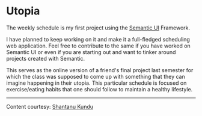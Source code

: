 # Utopia
The weekly schedule is my first project using the [Semantic UI](https://semantic-ui.com/) Framework.

I have planned to keep working on it and make it a full-fledged scheduling web application. Feel free to contribute to the same if you have worked on Semantic UI or even if you are starting out and want to tinker around projects created with Semantic.

This serves as the online version of a friend's final project last semester for which the class was supposed to come up with something that they can imagine happening in their utopia.
This particular schedule is focused on exercise/eating habits that one should follow to maintain a healthy lifestyle.

---
Content courtesy: [Shantanu Kundu](mailto:shantanu.kundu_ug20@ashoka.edu.in)
